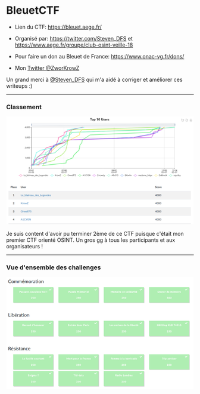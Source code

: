 # BleuetCTF

- Lien du CTF: https://bleuet.aege.fr/
- Organisé par: https://twitter.com/Steven_DFS et https://www.aege.fr/groupe/club-osint-veille-18
- Pour faire un don au Bleuet de France: https://www.onac-vg.fr/dons/

- Mon [Twitter @ZworKrowZ](https://twitter.com/ZworKrowZ)

Un grand merci à [@Steven_DFS](https://twitter.com/Steven_DFS) qui m'a aidé à corriger et améliorer ces writeups :)

---
### Classement

![classement.png](Images/classement.png)

Je suis content d'avoir pu terminer 2ème de ce CTF puisque c'était mon premier CTF orienté OSINT.
Un gros gg à tous les participants et aux organisateurs !

---
### Vue d'ensemble des challenges

![all_challenges.png](Images/all_challenges.png)

